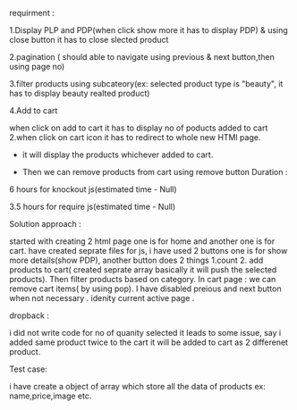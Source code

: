 requirment :

1.Display PLP and PDP(when click show more it has to display PDP) & using close button it has to close slected product

2.pagination ( should able to navigate using previous & next button,then using page no)

3.filter products using subcateory(ex: selected product type is "beauty", it has to display beauty realted product)

4.Add to cart

when click on add to cart it has to display no of poducts added to cart
2.when click on cart icon it has to redirect to whole new HTMl page.

* it will display the products whichever added to cart.

* Then we can remove products from cart using remove button
Duration :

6 hours for knockout js(estimated time - Null)

3.5 hours for require js(estimated time - Null)

Solution approach :

started with creating 2 html page one is for home and another one is for cart. have created seprate files for js, i have used 2 buttons one is for show more details(show PDP), another button does 2 things 1.count 2. add products to cart( created seprate array basically it will push the selected products). Then filter products based on category. In cart page : we can remove cart items( by using pop). I have disabled preious and next button when not necessary . idenity current active page .

dropback :

i did not write code for no of quanity selected it leads to some issue, say i added same product twice to the cart it will be added to cart as 2 differenet product.

Test case:

i have create a object of array which store all the data of products ex: name,price,image etc.
